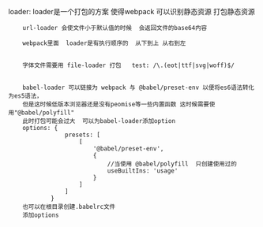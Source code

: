 loader:
        loader是一个打包的方案  使得webpack 可以识别静态资源  打包静态资源

        url-loader 会使文件小于默认值的时候  会返回文件的base64内容

        webpack里面  loader是有执行顺序的  从下到上 从右到左


        字体文件需要用 file-loader 打包   test: /\.(eot|ttf|svg|woff)$/


        babel-loader 可以链接为 webpack 与 @babel/preset-env 以便将es6语法转化为es5语法， 
        但是这时候低版本浏览器还是没有peomise等一些内置函数 这时候需要使用"@babel/polyfill"
        此时打包可能会过大  可以为babel-loader添加option
        options: {
                    presets: [
                        [
                            '@babel/preset-env',
                            {
                                //当使用 @babel/polyfill  只创建使用过的
                                useBuiltIns: 'usage'
                            }
                        ]
                    ]
                }
        也可以在根目录创建.babelrc文件
        添加options
        


       

        
